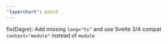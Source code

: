 ```yaml
---
'layerchart': patch
---
```


fix(Dagre): Add missing `lang="ts"` and use Svelte 3/4 compat `context="module"` instead of `module`
